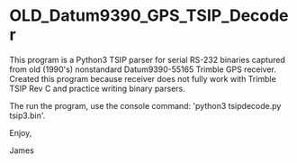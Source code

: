 # OLD_Datum9390_GPS_TSIP_Decoder
This program is a Python3 TSIP parser for serial RS-232 binaries captured from old (1990's) nonstandard Datum9390-55165 Trimble GPS receiver.
Created this program because receiver does not fully work with Trimble TSIP Rev C and practice writing binary parsers.

The run the program, use the console command: 'python3 tsipdecode.py tsip3.bin'.

Enjoy,

James 
